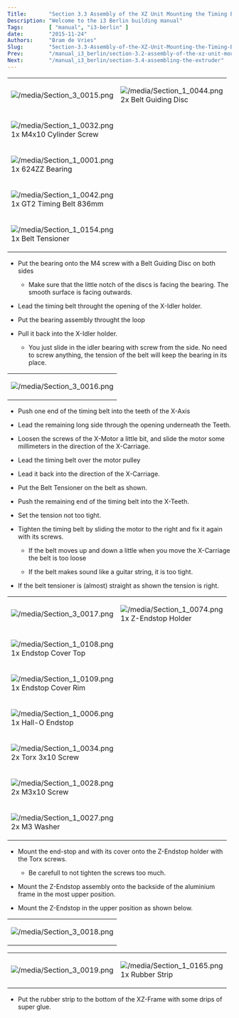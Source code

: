```yaml
---
Title:       "Section 3.3 Assembly of the XZ Unit Mounting the Timing Belt"
Description: "Welcome to the i3 Berlin building manual"
Tags:        [ "manual", "i3-berlin" ]
date:        "2015-11-24"
Authors:     "Bram de Vries"
Slug:        "Section-3.3-Assembly-of-the-XZ-Unit-Mounting-the-Timing-Belt"
Prev:        "/manual_i3_berlin/section-3.2-assembly-of-the-xz-unit-mounting-the-z-axis"
Next:        "/manual_i3_berlin/section-3.4-assembling-the-extruder"
---
```



<table>
<colgroup>
<col width="50%" />
<col width="50%" />
</colgroup>
<tbody>
<tr class="odd">
<td align="left"><p><img src="/media/Section_3_0015.png" alt="/media/Section_3_0015.png" /></p></td>
<td align="left"><p><img src="/media/Section_1_0044.png" alt="/media/Section_1_0044.png" /><br />
 2x Belt Guiding Disc</p></td>
</tr>
<tr class="even">
<td align="left"><p><img src="/media/Section_1_0032.png" alt="/media/Section_1_0032.png" /><br />
 1x M4x10 Cylinder Screw</p></td>
</tr>
<tr class="odd">
<td align="left"><p><img src="/media/Section_1_0001.png" alt="/media/Section_1_0001.png" /><br />
 1x 624ZZ Bearing</p></td>
</tr>
<tr class="even">
<td align="left"><p><img src="/media/Section_1_0042.png" alt="/media/Section_1_0042.png" /><br />
 1x GT2 Timing Belt 836mm</p></td>
</tr>
<tr class="odd">
<td align="left"><p><img src="/media/Section_1_0154.png" alt="/media/Section_1_0154.png" /><br />
 1x Belt Tensioner</p></td>
</tr>
</tbody>
</table>

-   Put the bearing onto the M4 screw with a Belt Guiding Disc on both sides

    -   Make sure that the little notch of the discs is facing the bearing. The smooth surface is facing outwards.

-   Lead the timing belt throught the opening of the X-Idler holder.

-   Put the bearing assembly throught the loop

-   Pull it back into the X-Idler holder.

    -   You just slide in the idler bearing with screw from the side. No need to screw anything, the tension of the belt will keep the bearing in its place.

<table>
<colgroup>
<col width="100%" />
</colgroup>
<tbody>
<tr class="odd">
<td align="left"><p><img src="/media/Section_3_0016.png" alt="/media/Section_3_0016.png" /></p></td>
</tr>
</tbody>
</table>

-   Push one end of the timing belt into the teeth of the X-Axis

-   Lead the remaining long side through the opening underneath the Teeth.

-   Loosen the screws of the X-Motor a little bit, and slide the motor some millimeters in the direction of the X-Carriage.

-   Lead the timing belt over the motor pulley

-   Lead it back into the direction of the X-Carriage.

-   Put the Belt Tensioner on the belt as shown.

-   Push the remaining end of the timing belt into the X-Teeth.

-   Set the tension not too tight.

-   Tighten the timing belt by sliding the motor to the right and fix it again with its screws.

    -   If the belt moves up and down a little when you move the X-Carriage the belt is too loose

    -   If the belt makes sound like a guitar string, it is too tight.

-   If the belt tensioner is (almost) straight as shown the tension is right.

<table>
<colgroup>
<col width="50%" />
<col width="50%" />
</colgroup>
<tbody>
<tr class="odd">
<td align="left"><p><img src="/media/Section_3_0017.png" alt="/media/Section_3_0017.png" /></p></td>
<td align="left"><p><img src="/media/Section_1_0074.png" alt="/media/Section_1_0074.png" /><br />
 1x Z-Endstop Holder</p></td>
</tr>
<tr class="even">
<td align="left"><p><img src="/media/Section_1_0108.png" alt="/media/Section_1_0108.png" /><br />
 1x Endstop Cover Top</p></td>
</tr>
<tr class="odd">
<td align="left"><p><img src="/media/Section_1_0109.png" alt="/media/Section_1_0109.png" /><br />
 1x Endstop Cover Rim</p></td>
</tr>
<tr class="even">
<td align="left"><p><img src="/media/Section_1_0006.png" alt="/media/Section_1_0006.png" /><br />
 1x Hall-O Endstop</p></td>
</tr>
<tr class="odd">
<td align="left"><p><img src="/media/Section_1_0034.png" alt="/media/Section_1_0034.png" /><br />
 2x Torx 3x10 Screw</p></td>
</tr>
<tr class="even">
<td align="left"><p><img src="/media/Section_1_0028.png" alt="/media/Section_1_0028.png" /><br />
 2x M3x10 Screw</p></td>
</tr>
<tr class="odd">
<td align="left"><p><img src="/media/Section_1_0027.png" alt="/media/Section_1_0027.png" /><br />
 2x M3 Washer</p></td>
</tr>
</tbody>
</table>

-   Mount the end-stop and with its cover onto the Z-Endstop holder with the Torx screws.

    -   Be carefull to not tighten the screws too much.

-   Mount the Z-Endstop assembly onto the backside of the aluminium frame in the most upper position.

-   Mount the Z-Endstop in the upper position as shown below.

<table>
<colgroup>
<col width="100%" />
</colgroup>
<tbody>
<tr class="odd">
<td align="left"><p><img src="/media/Section_3_0018.png" alt="/media/Section_3_0018.png" /></p></td>
</tr>
</tbody>
</table>

<table>
<colgroup>
<col width="50%" />
<col width="50%" />
</colgroup>
<tbody>
<tr class="odd">
<td align="left"><p><img src="/media/Section_3_0019.png" alt="/media/Section_3_0019.png" /></p></td>
<td align="left"><p><img src="/media/Section_1_0165.png" alt="/media/Section_1_0165.png" /><br />
 1x Rubber Strip</p></td>
</tr>
</tbody>
</table>

-   Put the rubber strip to the bottom of the XZ-Frame with some drips of super glue.

